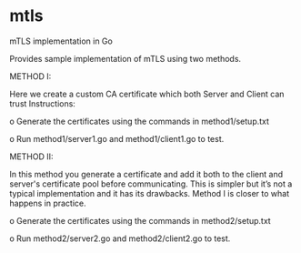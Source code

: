 # mtls
mTLS implementation in Go

Provides sample implementation of mTLS using two methods.

METHOD I:

Here we create a custom CA certificate which both Server and Client can trust
Instructions:

o Generate the certificates using the commands in method1/setup.txt

o Run method1/server1.go and method1/client1.go to test.

METHOD II:

In this method you generate a certificate and add it both to the client and server's certificate pool before communicating. This is simpler but it’s not a typical implementation and it has its drawbacks. Method I is closer to what happens in practice.

o Generate the certificates using the commands in method2/setup.txt

o Run method2/server2.go and method2/client2.go to test.

